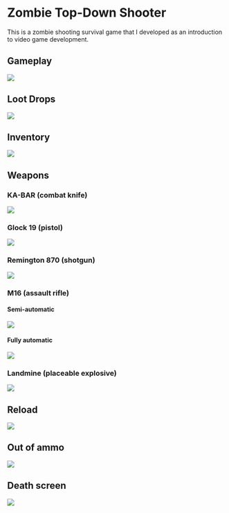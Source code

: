 # Zombie Top-Down Shooter
This is a zombie shooting survival game that I developed as an introduction to video game development.

## Gameplay
![](images/gameplay.png)

## Loot Drops
![](images/lootdrops.png)

## Inventory
![](images/inventory.png)

## Weapons
### KA-BAR (combat knife)
![](images/kabar.png)

### Glock 19 (pistol)
![](images/glock.png)

### Remington 870 (shotgun)
![](images/remington.png)

### M16 (assault rifle)
#### Semi-automatic
![](images/m16-semi.png)

#### Fully automatic
![](images/m16-full.png)

### Landmine (placeable explosive)
![](images/landmine.png)

## Reload
![](images/reload.png)

## Out of ammo
![](images/noammo.png)

## Death screen
![](images/death.png)
